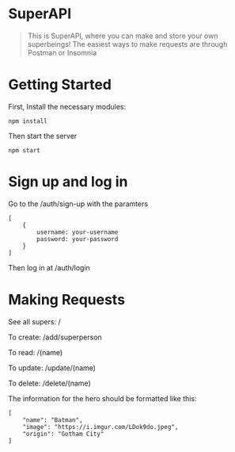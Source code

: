 # SuperAPI

> This is SuperAPI, where you can make and store your own superbeings! The easiest ways to make requests are through Postman or Insomnia

# Getting Started
First, Install the necessary modules:
```
npm install
```
Then start the server
```
npm start
```

# Sign up and log in
Go to the /auth/sign-up with the paramters
```
[
    {
        username: your-username
        password: your-password
    }
]
```
Then log in at /auth/login

# Making Requests
See all supers:
/

To create:
/add/superperson

To read:
/(name)

To update:
/update/(name)

To delete:
/delete/(name)

The information for the hero should be formatted like this:
```
[
    "name": "Batman",
    "image": "https://i.imgur.com/LDok9do.jpeg",
    "origin": "Gotham City"
]

